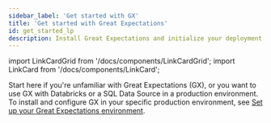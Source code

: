 ```yaml
---
sidebar_label: 'Get started with GX'
title: 'Get started with Great Expectations'
id: get_started_lp
description: Install Great Expectations and initialize your deployment.
---
```


import LinkCardGrid from '/docs/components/LinkCardGrid';
import LinkCard from '/docs/components/LinkCard';

<p class="DocItem__header-description">Start here if you're unfamiliar with Great Expectations (GX), or you want to use GX with Databricks or a SQL Data Source in a production environment. To install and configure GX in your specific production environment, see <a href='/docs/guides/setup/setup_overview_lp'>Set up your Great Expectations environment</a>. </p>



<LinkCardGrid>
  <LinkCard topIcon label="Quickstart" description="Install GX, connect to sample data, build your first Expectation, validate data, and review the validation results" href="/docs/tutorials/quickstart/" icon="/img/test_icon.svg" />
  <LinkCard topIcon label="Get started with GX and Databricks" description="Learn how you can use GX with Databricks in a production environment" href="/docs/tutorials/getting_started/how_to_use_great_expectations_in_databricks" icon="/img/databricks_icon.svg" />
  <LinkCard topIcon label="Get Started with GX and SQL" description="Learn how you can use GX with a SQL Data Source in a production environment" href="/docs/tutorials/getting_started/how_to_use_great_expectations_with_sql" icon="/img/sql_icon.svg" />
</LinkCardGrid>